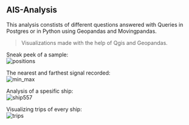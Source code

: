 ## AIS-Analysis
This analysis constists of different questions answered with Queries in Postgres or in Python using Geopandas and Movingpandas.

>Visualizations made with the help of Qgis and Geopandas.

Sneak peek of a sample: <br>
![positions](https://user-images.githubusercontent.com/86418773/188032004-22bd5f74-344e-46a1-a5b5-c98ca744e549.png)

The nearest and farthest signal recorded: <br>
![min_max](https://user-images.githubusercontent.com/86418773/188032089-de658ad0-1092-4a98-961c-0cadfda81854.png)

Analysis of a spesific ship: <br>
![ship557](https://user-images.githubusercontent.com/86418773/188032154-e2f231d4-6a58-4f13-9a58-82601c409824.png)

Visualizing trips of every ship: <br>
![trips](https://user-images.githubusercontent.com/86418773/188032222-02c4e55e-20ce-479d-ba59-2ed3f60f22b4.png)
